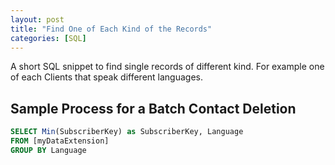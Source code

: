 ```yaml
---
layout: post
title: "Find One of Each Kind of the Records"
categories: [SQL]
---
```


A short SQL snippet to find single records of different kind. For example one of each Clients that speak different languages.

## Sample Process for a Batch Contact Deletion
```sql
SELECT Min(SubscriberKey) as SubscriberKey, Language
FROM [myDataExtension]
GROUP BY Language
```